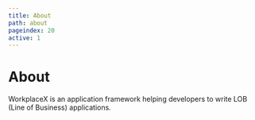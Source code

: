 ```yaml
---
title: About
path: about
pageindex: 20
active: 1
--- 
```


# About

WorkplaceX is an application framework helping developers to write LOB (Line of Business) applications.
